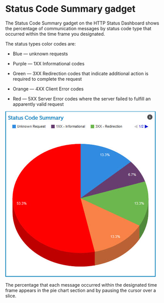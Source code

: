 # Status Code Summary gadget 

<head>
  <meta name="guidename" content="Integration"/>
  <meta name="context" content="GUID-ec03102b-6037-4f6c-a28a-a05117afdca2"/>
</head>


The Status Code Summary gadget on the HTTP Status Dashboard shows the percentage of communication messages by status code type that occurred within the time frame you designated.

The status types color codes are:

-   Blue — unknown requests

-   Purple — 1XX Informational codes

-   Green — 3XX Redirection codes that indicate additional action is required to complete the request

-   Orange — 4XX Client Error codes

-   Red — 5XX Server Error codes where the server failed to fulfill an apparently valid request


![Status Code Summary gadget](../Images/dashboard-ga-status-code-summary.jpg)

The percentage that each message occurred within the designated time frame appears in the pie chart section and by pausing the cursor over a slice.
